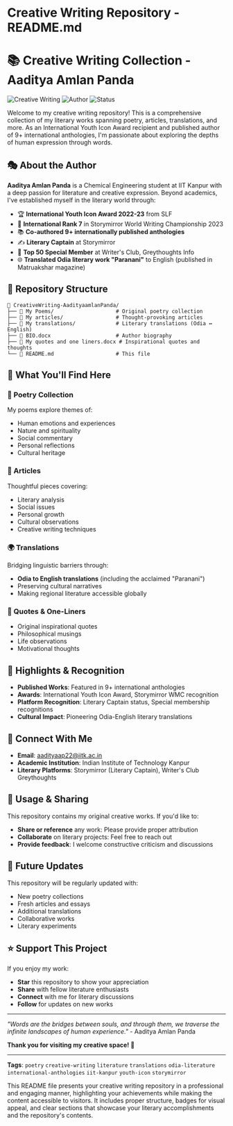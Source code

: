 # Creative Writing Repository - README.md


# 📚 Creative Writing Collection - Aaditya Amlan Panda

![Creative Writing](https://img.shields.io/badge/Creative%20Writing-Poetry%20%7C%20Articles%20%7C%20Translations-blue)
![Author](https://img.shields.io/badge/Author-Aaditya%20Amlan%20Panda-green)
![Status](https://img.shields.io/badge/Status-Active-brightgreen)

Welcome to my creative writing repository! This is a comprehensive collection of my literary works spanning poetry, articles, translations, and more. As an International Youth Icon Award recipient and published author of 9+ international anthologies, I'm passionate about exploring the depths of human expression through words.

## 🎭 About the Author

**Aaditya Amlan Panda** is a Chemical Engineering student at IIT Kanpur with a deep passion for literature and creative expression. Beyond academics, I've established myself in the literary world through:

- 🏆 **International Youth Icon Award 2022-23** from SLF
- 🌟 **International Rank 7** in Storymirror World Writing Championship 2023
- 📚 **Co-authored 9+ internationally published anthologies**
- ✍️ **Literary Captain** at Storymirror
- 🏅 **Top 50 Special Member** at Writer's Club, Greythoughts Info
- 🌐 **Translated Odia literary work "Paranani"** to English (published in Matruakshar magazine)

## 📖 Repository Structure

```
📂 CreativeWriting-AadityaamlanPanda/
├── 📁 My Poems/                    # Original poetry collection
├── 📁 My articles/                 # Thought-provoking articles
├── 📁 My translations/             # Literary translations (Odia ↔ English)
├── 📄 BIO.docx                     # Author biography
├── 📄 My quotes and one liners.docx # Inspirational quotes and thoughts
└── 📄 README.md                    # This file
```

## 🎨 What You'll Find Here

### 🌹 Poetry Collection
My poems explore themes of:
- Human emotions and experiences
- Nature and spirituality  
- Social commentary
- Personal reflections
- Cultural heritage

### 📰 Articles
Thoughtful pieces covering:
- Literary analysis
- Social issues
- Personal growth
- Cultural observations
- Creative writing techniques

### 🌍 Translations
Bridging linguistic barriers through:
- **Odia to English translations** (including the acclaimed "Paranani")
- Preserving cultural narratives
- Making regional literature accessible globally

### 💭 Quotes & One-Liners
- Original inspirational quotes
- Philosophical musings
- Life observations
- Motivational thoughts

## 🌟 Highlights & Recognition

- **Published Works**: Featured in 9+ international anthologies
- **Awards**: International Youth Icon Award, Storymirror WMC recognition
- **Platform Recognition**: Literary Captain status, Special membership recognitions
- **Cultural Impact**: Pioneering Odia-English literary translations

## 🤝 Connect With Me

- **Email**: aadityaap22@iitk.ac.in
- **Academic Institution**: Indian Institute of Technology Kanpur
- **Literary Platforms**: Storymirror (Literary Captain), Writer's Club Greythoughts

## 📝 Usage & Sharing

This repository contains my original creative works. If you'd like to:
- **Share or reference** any work: Please provide proper attribution
- **Collaborate** on literary projects: Feel free to reach out
- **Provide feedback**: I welcome constructive criticism and discussions

## 🎯 Future Updates

This repository will be regularly updated with:
- New poetry collections
- Fresh articles and essays  
- Additional translations
- Collaborative works
- Literary experiments

## ⭐ Support This Project

If you enjoy my work:
- **Star** this repository to show your appreciation
- **Share** with fellow literature enthusiasts
- **Connect** with me for literary discussions
- **Follow** for updates on new works

---

*"Words are the bridges between souls, and through them, we traverse the infinite landscapes of human experience."* - Aaditya Amlan Panda

**Thank you for visiting my creative space! 🙏**

---

**Tags**: `poetry` `creative-writing` `literature` `translations` `odia-literature` `international-anthologies` `iit-kanpur` `youth-icon` `storymirror`

This README file presents your creative writing repository in a professional and engaging manner, highlighting your achievements while making the content accessible to visitors. It includes proper structure, badges for visual appeal, and clear sections that showcase your literary accomplishments and the repository's contents.
